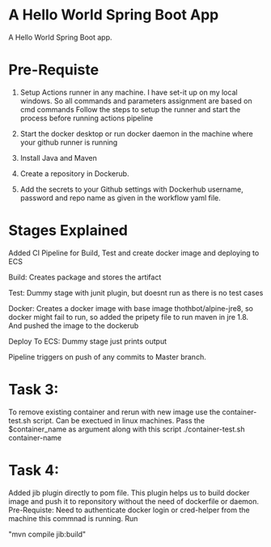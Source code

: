 # A Hello World Spring Boot App

A Hello World Spring Boot app.

# Pre-Requiste

1. Setup Actions runner in any machine. I have set-it up on my local windows. So all commands and parameters assignment are based on cmd commands
Follow the steps to setup the runner and start the process before running actions pipeline

2. Start the docker desktop or run docker daemon in the machine where your github runner is running

3. Install Java and Maven

4. Create a repository in Dockerub.

5. Add the secrets to your Github settings with Dockerhub username, password and repo name as given in the workflow yaml file.

# Stages Explained

Added CI Pipeline for Build, Test and create docker image and deploying to ECS

Build: Creates package and stores the artifact

Test: Dummy stage with junit plugin, but doesnt run as there is no test cases

Docker: Creates a docker image with base image thothbot/alpine-jre8, so docker might fail to run, so added the pripety file to run maven in jre 1.8. And pushed the image to the dockerub

Deploy To ECS: Dummy stage just prints output

Pipeline triggers on push of any commits to Master branch.


# Task 3:

To remove existing container and rerun with new image use the container-test.sh script. Can be exectued in linux machines. Pass the $container_name as argument along with  this script
./container-test.sh container-name

# Task 4: 

Added jib plugin directly to pom file. This plugin helps us to build docker image and push it to reponsitory without the need of dockerfile or daemon.
Pre-Requiste: Need to authenticate docker login or cred-helper from the machine this commnad is running. 
Run 

"mvn compile jib:build"

